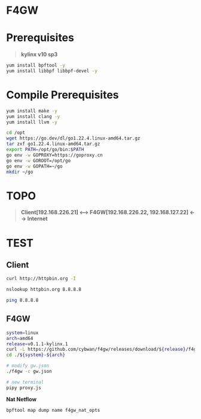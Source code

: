 # F4GW

# Prerequisites

> **kylinx v10 sp3**

```bash
yum install bpftool -y
yum install libbpf libbpf-devel -y
```

# Compile Prerequisites

```bash
yum install make -y
yum install clang -y
yum install llvm -y

cd /opt
wget https://go.dev/dl/go1.22.4.linux-amd64.tar.gz
tar zxf go1.22.4.linux-amd64.tar.gz
export PATH=/opt/go/bin:$PATH
go env -w GOPROXY=https://goproxy.cn
go env -w GOROOT=/opt/go
go env -w GOPATH=~/go
mkdir ~/go
```

# TOPO

> **Client[192.168.226.21] <--> F4GW[192.168.226.22, 192.168.127.22] <--> Internet**

# TEST

## Client

```bash
curl http://httpbin.org -I

nslookup httpbin.org 8.8.8.8

ping 8.8.8.8
```

## F4GW

```bash
system=linux
arch=amd64
release=v0.1.1-kylinx.1
curl -L https://github.com/cybwan/f4gw/releases/download/${release}/f4gw-${release}-${system}-${arch}.tar.gz | tar -vxzf -
cd ./${system}-${arch}

# modify gw.json
./f4gw -c gw.json

# new terminal
pipy proxy.js
```

**Nat Netflow**

```bash
bpftool map dump name f4gw_nat_opts
```
